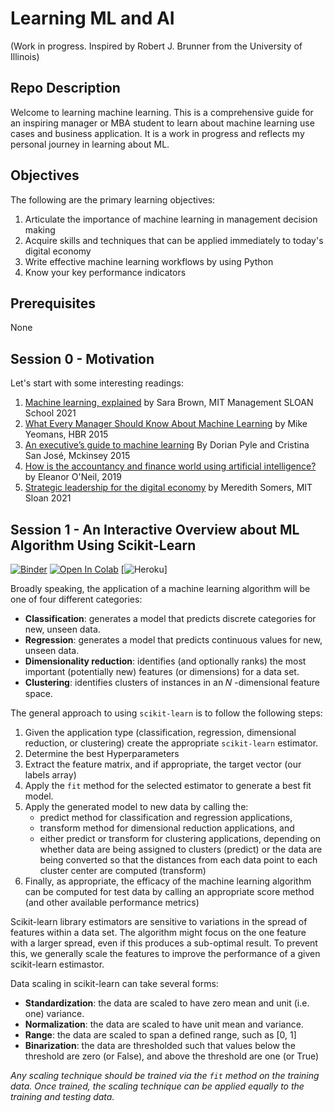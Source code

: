 # Learning ML and AI
(Work in progress. Inspired by Robert J. Brunner from the University of Illinois)

## Repo Description

Welcome to learning machine learning. This is a comprehensive guide for an inspiring manager or MBA student to learn about machine learning use cases and business application. It is a work in progress and reflects my personal journey in learning about ML.

## Objectives
The following are the primary learning objectives:
1. Articulate the importance of machine learning in management decision making
2. Acquire skills and techniques that can be applied immediately to today's digital economy
3. Write effective machine learning workflows by using Python
4. Know your key performance indicators

## Prerequisites
None

## Session 0 - Motivation
Let's start with some interesting readings:
1.  [Machine learning, explained](https://bit.ly/2PYjQ2M) by Sara Brown, MIT Management SLOAN School 2021
2.  [What Every Manager Should Know About Machine Learning](https://bit.ly/3e8cDGx) by Mike Yeomans, HBR 2015
3.  [An executive’s guide to machine learning](https://mck.co/3ujlaMI) By Dorian Pyle and Cristina San José, Mckinsey 2015
4.  [How is the accountancy and finance world using artificial intelligence?](https://bit.ly/3nWvtnb) by Eleanor O'Neil, 2019
5.  [Strategic leadership for the digital economy](https://bit.ly/3tuDHnQ) by Meredith Somers, MIT Sloan 2021

## Session 1 - An Interactive Overview about ML Algorithm Using Scikit-Learn

[![Binder](https://mybinder.org/badge_logo.svg)](https://mybinder.org/v2/gh/skacem/Learning-Machine-Learning/main?filepath=MLOverview.ipynb)       [![Open In Colab](https://colab.research.google.com/assets/colab-badge.svg)](https://colab.research.google.com/github/skacem/Learning-Machine-Learning/blob/main/MLOverview.ipynb) [![Heroku](https://heroku-badge.herokuapp.com/?app=ml-interactive-overview)]

Broadly speaking, the application of a machine learning algorithm will be one of four different categories:

* **Classification**: generates a model that predicts discrete categories for new, unseen data.
* **Regression**: generates a model that predicts continuous values for new, unseen data.
* **Dimensionality reduction**: identifies (and optionally ranks) the most important (potentially new) features (or dimensions) for a data set.
* **Clustering**: identifies clusters of instances in an  𝑁 -dimensional feature space.

The general approach to using `scikit-learn` is to follow the following steps:

1. Given the application type (classification, regression, dimensional reduction, or clustering) create the appropriate `scikit-learn` estimator.
2. Determine the best Hyperparameters
3. Extract the feature matrix, and if appropriate, the target vector (our labels array)
4. Apply the `fit` method for the selected estimator to generate a best fit model.
5. Apply the generated model to new data by calling the:
    * predict method for classification and regression applications,
    * transform method for dimensional reduction applications, and 
    * either predict or transform for clustering applications, depending on whether data are being assigned to clusters (predict) or the data are being converted so that the distances from each data point to each cluster center are computed (transform)
6. Finally, as appropriate, the efficacy of the machine learning algorithm can be computed for test data by calling an appropriate score method (and other available performance metrics)

Scikit-learn library estimators are sensitive to variations in the spread of features within a data set. The algorithm might focus on the one feature with a larger spread, even if this produces a sub-optimal result. To prevent this, we generally scale the features to improve the performance of a given scikit-learn estimastor.

Data scaling in scikit-learn can take several forms:
* **Standardization**: the data are scaled to have zero mean and unit (i.e. one) variance.
* **Normalization**: the data are scaled to have unit mean and variance.
* **Range**: the data are scaled to span a defined range, such as [0, 1]
* **Binarization**: the data are thresholded such that values below the threshold are zero (or False), and above the threshold are one (or True)

*Any scaling technique should be trained via the `fit` method on the training data. Once trained, the scaling technique can be applied equally to the training and testing data.*

